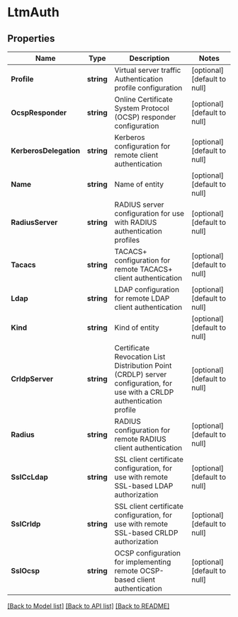 # LtmAuth

## Properties
Name | Type | Description | Notes
------------ | ------------- | ------------- | -------------
**Profile** | **string** | Virtual server traffic Authentication profile configuration | [optional] [default to null]
**OcspResponder** | **string** | Online Certificate System Protocol (OCSP) responder configuration | [optional] [default to null]
**KerberosDelegation** | **string** | Kerberos configuration for remote client authentication | [optional] [default to null]
**Name** | **string** | Name of entity | [optional] [default to null]
**RadiusServer** | **string** | RADIUS server configuration for use with RADIUS authentication profiles | [optional] [default to null]
**Tacacs** | **string** | TACACS+ configuration for remote TACACS+ client authentication | [optional] [default to null]
**Ldap** | **string** | LDAP configuration for remote LDAP client authentication | [optional] [default to null]
**Kind** | **string** | Kind of entity | [optional] [default to null]
**CrldpServer** | **string** | Certificate Revocation List Distribution Point (CRDLP) server configuration, for use with a CRLDP authentication profile | [optional] [default to null]
**Radius** | **string** | RADIUS configuration for remote RADIUS client authentication | [optional] [default to null]
**SslCcLdap** | **string** | SSL client certificate configuration, for use with remote SSL-based LDAP authorization | [optional] [default to null]
**SslCrldp** | **string** | SSL client certificate configuration, for use with remote SSL-based CRLDP authorization | [optional] [default to null]
**SslOcsp** | **string** | OCSP configuration for implementing remote OCSP-based client authentication | [optional] [default to null]

[[Back to Model list]](../README.md#documentation-for-models) [[Back to API list]](../README.md#documentation-for-api-endpoints) [[Back to README]](../README.md)


